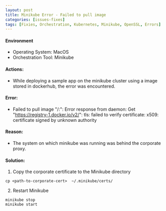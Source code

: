```yaml
---
layout: post
title: Minikube Error - Failed to pull image 
categories: [issues-fixes]
tags: [Fixies, Orchestration, Kubernetes, Minikube, OpenSSL, Errors]
---
```


#### Environment
- Operating System: MacOS
- Orchestration Tool: Minikube


#### Actions:
- While deploying a sample app on the minikube cluster using a image stored in dockerhub, the error was encountered.


#### Error: 
- Failed to pull image "<dockerhub-username>/<repository>:<tag>": Error response from daemon: Get "https://registry-1.docker.io/v2/": tls: failed to verify certificate: x509: certificate signed by unknown authority


#### Reason:
- The system on which minikube was running was behind the corporate proxy.


#### Solution:

1. Copy the corporate certificate to the Minikube directory
```
cp <path-to-corporate-cert>  ~/.minikube/certs/
```

2. Restart Minikube
```
minikube stop
minikube start
```

